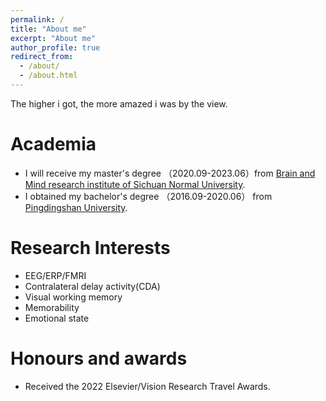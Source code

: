 ```yaml
---
permalink: /
title: "About me"
excerpt: "About me"
author_profile: true
redirect_from: 
  - /about/
  - /about.html
---
```


The higher i got, the more amazed i was by the view.

Academia
======
- I will receive my master's degree （2020.09-2023.06）from [Brain and Mind research institute of Sichuan Normal University](https://ibps.sicnu.edu.cn/).      
- I obtained my bachelor's degree （2016.09-2020.06） from [Pingdingshan University](https://www.pdsu.edu.cn/).

Research Interests
======
-  EEG/ERP/FMRI 
-  Contralateral delay activity(CDA)
-  Visual working memory 
-  Memorability 
-  Emotional state

Honours and awards
======
- Received the 2022 Elsevier/Vision Research Travel Awards. 
